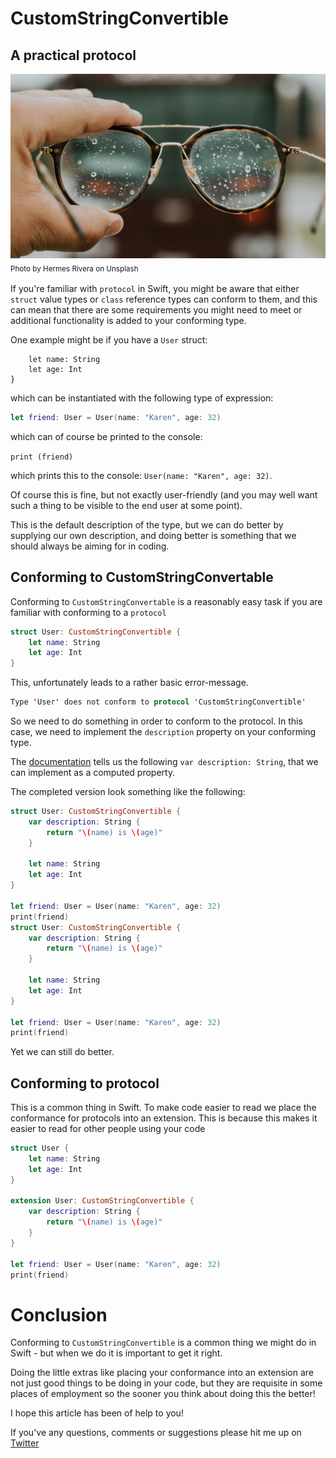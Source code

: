 # CustomStringConvertible
## A practical protocol

![Photo by Hermes Rivera on Unsplash](Images/hermes-rivera-shEtkYRYt40-unsplash.jpg)<br/>
<sub>Photo by Hermes Rivera on Unsplash<sub>

If you're familiar with `protocol` in Swift, you might be aware that either `struct` value types or `class` reference types can conform to them, and this can mean that there are some requirements you might need to meet or additional functionality is added to your conforming type.

One example might be if you have a `User` struct:

```struct User {
    let name: String
    let age: Int
}
```

which can be instantiated with the following type of expression:

```swift
let friend: User = User(name: "Karen", age: 32)
```

which can of course be printed to the console:

`print (friend)`

which prints this to the console: `User(name: "Karen", age: 32)`. 

Of course this is fine, but not exactly user-friendly (and you may well want such a thing to be visible to the end user at some point).

This is the default description of the type, but we can do better by supplying our own description, and doing better is something that we should always be aiming for in coding.

## Conforming to CustomStringConvertable
Conforming to `CustomStringConvertable` is a reasonably easy task if you are familiar with conforming to a `protocol`

```swift
struct User: CustomStringConvertible {
    let name: String
    let age: Int
}
```
This, unfortunately leads to a rather basic error-message.

```swift
Type 'User' does not conform to protocol 'CustomStringConvertible'
```

So we need to do something in order to conform to the protocol. In this case, we need to implement the  `description` property on your conforming type.

The [documentation](https://developer.apple.com/documentation/swift/customstringconvertible) tells us the following `var description: String`, that we can implement as a computed property.

The completed version look something like the following:

```swift
struct User: CustomStringConvertible {
    var description: String {
        return "\(name) is \(age)"
    }
    
    let name: String
    let age: Int
}

let friend: User = User(name: "Karen", age: 32)
print(friend)
struct User: CustomStringConvertible {
    var description: String {
        return "\(name) is \(age)"
    }
    
    let name: String
    let age: Int
}

let friend: User = User(name: "Karen", age: 32)
print(friend)
```

Yet we can still do better.

## Conforming to protocol
This is a common thing in Swift.  To make code easier to read we place the conformance for protocols into an extension. This is because this makes it easier to read for other people using your code
```swift
struct User {
    let name: String
    let age: Int
}

extension User: CustomStringConvertible {
    var description: String {
        return "\(name) is \(age)"
    }
}

let friend: User = User(name: "Karen", age: 32)
print(friend)
```


# Conclusion
Conforming to `CustomStringConvertible` is a common thing we might do in Swift - but when we do it is important to get it right.

Doing the little extras like placing your conformance into an extension are not just good things to be doing in your code, but they are requisite in some places of employment so the sooner you think about doing this the better!

I hope this article has been of help to you!

If you've any questions, comments or suggestions please hit me up on [Twitter](https://twitter.com/stevenpcurtis)

